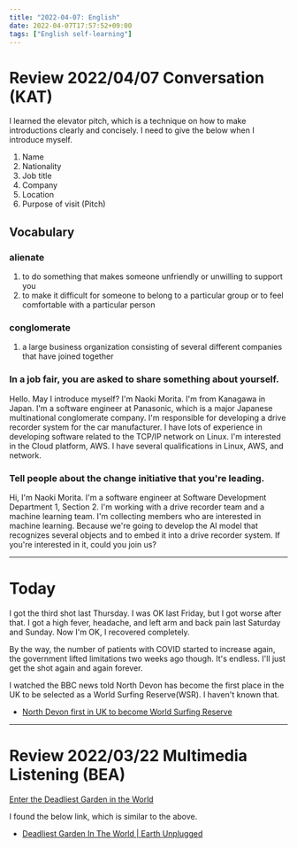 ```yaml
---
title: "2022-04-07: English"
date: 2022-04-07T17:57:52+09:00
tags: ["English self-learning"]
---
```

# Review 2022/04/07 Conversation (KAT)
I learned the elevator pitch, which is a technique on how to make introductions clearly and concisely.
I need to give the below when I introduce myself.
1. Name
2. Nationality
3. Job title
4. Company
5. Location
6. Purpose of visit (Pitch)

## Vocabulary
### alienate
1. to do something that makes someone unfriendly or unwilling to support you
2. to make it difficult for someone to belong to a particular group or to feel comfortable with a particular person

### conglomerate
1. a large business organization consisting of several different companies that have joined together

### In a job fair, you are asked to share something about yourself.
Hello.
May I introduce myself?
I'm Naoki Morita.
I'm from Kanagawa in Japan.
I'm a software engineer at Panasonic, which is a major Japanese multinational conglomerate company.
I'm responsible for developing a drive recorder system for the car manufacturer.
I have lots of experience in developing software related to the TCP/IP network on Linux.
I'm interested in the Cloud platform, AWS.
I have several qualifications in Linux, AWS, and network.

### Tell people about the change initiative that you're leading.
Hi, I'm Naoki Morita.
I'm a software engineer at Software Development Department 1, Section 2.
I'm working with a drive recorder team and a machine learning team.
I'm collecting members who are interested in machine learning.
Because we're going to develop the AI model that recognizes several objects and to embed it into a drive recorder system.
If you're interested in it, could you join us?

---
# Today
I got the third shot last Thursday.
I was OK last Friday, but I got worse after that.
I got a high fever, headache, and left arm and back pain last Saturday and Sunday.
Now I'm OK, I recovered completely.

By the way, the number of patients with COVID started to increase again, the government lifted limitations two weeks ago though.
It's endless.
I'll just get the shot again and again forever.

I watched the BBC news told North Devon has become the first place in the UK to be selected as a World Surfing Reserve(WSR).
I haven't known that.

* [North Devon first in UK to become World Surfing Reserve](https://www.bbc.com/news/uk-england-devon-60979725)

---
# Review 2022/03/22 Multimedia Listening (BEA)
[Enter the Deadliest Garden in the World](https://www.youtube.com/watch?v=tboW11dMeKs)

I found the below link, which is similar to the above.
* [Deadliest Garden In The World | Earth Unplugged](https://www.youtube.com/watch?v=2oCWAiqL0i0)